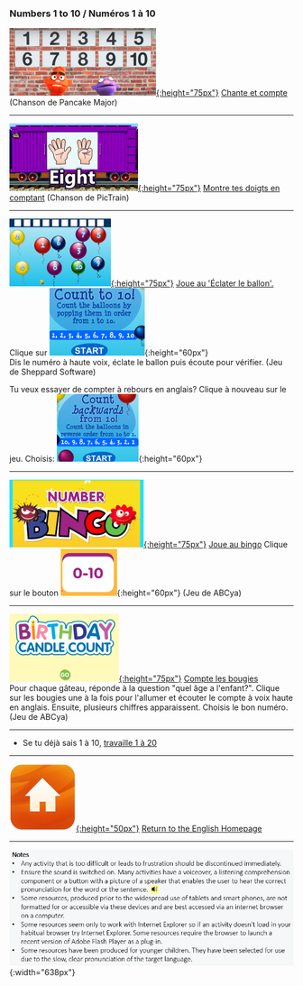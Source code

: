 ### Numbers 1 to 10  / Numéros 1 à 10

[![pmno](/images/pmno.PNG){:height="75px"}](https://www.youtube.com/watch?v=diMJIlv-4N0) [Chante et compte](https://www.youtube.com/watch?v=diMJIlv-4N0) (Chanson de Pancake Major) 

***  

[![pt10](/images/pt10.PNG){:height="75px"}](https://www.youtube.com/watch?v=KZPBpDdePO0) [Montre tes doigts en comptant](https://www.youtube.com/watch?v=KZPBpDdePO0) (Chanson de PicTrain)  

***  

[![bapo5](/images/bapo5.PNG){:height="75px"}](http://www.sheppardsoftware.com/mathgames/earlymath/BalloonCount10.htm) [Joue au 'Éclater le ballon'.](http://www.sheppardsoftware.com/mathgames/earlymath/BalloonCount10.htm) Clique sur ![bapo6](/images/bapo6.PNG){:height="60px"}  
Dis le numéro à haute voix, éclate le ballon puis écoute pour vérifier. (Jeu de Sheppard Software)  

Tu veux essayer de compter à rebours en anglais? Clique à nouveau sur le jeu. Choisis: ![bapo7](/images/bapo7.PNG){:height="60px"}  

***  

[![nobi1](/images/nobi1.PNG){:height="75px"}](http://www.abcya.com/number_bingo.htm) [Joue au bingo]( http://www.abcya.com/number_bingo.htm) Clique sur le bouton ![nobi3](/images/nobi3.PNG){:height="60px"} (Jeu de ABCya)   

***  

[![nocc1](/images/nocc1.PNG){:height="75px"}](http://www.abcya.com/kindergarten_counting.htm ) [Compte les bougies](http://www.abcya.com/kindergarten_counting.htm)    
Pour chaque gâteau, réponde à la question "quel âge a l'enfant?". Clique sur les bougies une à la fois pour l'allumer et écouter le compte à voix haute en anglais. Ensuite, plusieurs chiffres apparaissent. Choisis le bon numéro. (Jeu de ABCya)

<!--[![nocc2](/images/nocc2.PNG)](http://www.abcya.com/kindergarten_counting.htm)  
 [![ssno1](/images/ssno1.PNG)](http://www.sheppardsoftware.com/preschool/ngames/numbers.htm) [Count the toys](http://www.sheppardsoftware.com/preschool/ngames/numbers.htm) / [Conta os brinquedos](http://www.sheppardsoftware.com/preschool/ngames/numbers.htm)  
   1ª parte: Para cada número, ouve e.g. ‘one duck’ (um pato), clica na seta vermelho e responde à pergunta e.g. ‘Which picture has 1 duck?’ (Qual das imagens tem 1 pato?) por clicar na imagem certa.  
   2ª parte: Em cada ecrã, conta os brinquedos em voz alta em inglês, escolha o número certo e ouvirás o número em voz alta para verificar a tua contagem.  
   Nota: Podes desligar a música de fundo clicando no símbolo [![ssno4](/images/ssno4.PNG)]-->  

***  

* Se tu déjà sais 1 à 10, [travaille 1 à 20](https://english-homework.github.io/KidooLand/Number_II)  
   
***
[![home](/images/home.png){:height="50px"}](https://english-homework.github.io/KidooLand) [Return to the English Homepage](https://english-homework.github.io/KidooLand)

***

![note](/images/note.PNG){:width="638px"}
